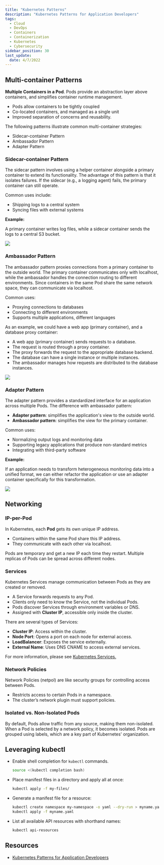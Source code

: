 ```yaml
---
title: "Kubernetes Patterns"
description: "Kubernetes Patterns for Application Developers"
tags: 
  - Cloud
  - DevOps
  - Containers
  - Containerization
  - Kubernetes
  - Cybersecurity
sidebar_position: 30
last_update:
  date: 4/7/2022
---
```




## Multi-container Patterns 

**Multiple Containers in a Pod**. Pods provide an abstraction layer above containers, and simplifies container runtime management. 

- Pods allow containers to be tightly coupled
- Co-located containers, and managed as a single unit
- Improved separation of concerns and reusability. 

The following patterns illustrate common multi-container strategies:

- Sidecar-container Pattern
- Ambassador Pattern
- Adapter Pattern

### Sidecar-container Pattern

The sidecar pattern involves using a helper container alongside a primary container to extend its functionality. The advantage of this pattern is that it isolates failures. If the sidecar (e.g., a logging agent) fails, the primary container can still operate.

Common uses include:
- Shipping logs to a central system
- Syncing files with external systems

**Example:**  

A primary container writes log files, while a sidecar container sends the logs to a central S3 bucket.

<div class='img-center'>

![](/img/docs/k8s-pattern-sidecar-2.png)

</div>

<!-- Photo from [Multi-Container Pods](https://ansilh.com/08-multi_container_pod/04-pod-patterns/)  -->


### Ambassador Pattern

The ambassador pattern proxies connections from a primary container to the outside world. The primary container communicates only with localhost, while the ambassador handles the connection routing to different environments. Since containers in the same Pod share the same network space, they can communicate via localhost. 

Common uses:

- Proxying connections to databases
- Connecting to different environments
- Supports multiple applications, different languages

As an example, we could have a web app (primary container), and a database proxy container:

- A web app (primary container) sends requests to a database.
- The request is routed through a proxy container.
- The proxy forwards the request to the appropriate database backend.
- The database can have a single instance or multiple instances.
- The ambassador manages how requests are distributed to the database instances.

<div class='img-center'>

![](/img/docs/k8s-pattern-ambassador.png)

</div>

<!-- Photo from [Kubernetes multi-container patterns](https://raghavramesh.github.io/posts/kubernetes-multi-container-patterns/) -->




### Adapter Pattern

The adapter pattern provides a standardized interface for an application across multiple Pods. The difference with ambassador pattern:

- **Adapter pattern**: simplifies the application's view to the outside world.
- **Ambassador pattern**: simplifies the view for the primary container.

Common uses:

- Normalizing output logs and monitoring data
- Supporting legacy applications that produce non-standard metrics
- Integrating with third-party software

**Example:**  

If an application needs to transform heterogeneous monitoring data into a unified format, we can either refactor the application or use an adapter container specifically for this transformation.

<div class='img-center'>

![](/img/docs/k8s-pattern-adapter-2.png)

</div>

<!-- Photo from [Adapter containers](https://kubernetes.io/blog/2015/06/the-distributed-system-toolkit-patterns/#example-3-adapter-containers) -->



## Networking 

### IP-per-Pod 

In Kubernetes, each **Pod** gets its own unique IP address.

- Containers within the same Pod share this IP address.
- They communicate with each other via localhost.

Pods are temporary and get a new IP each time they restart. Multiple replicas of Pods can be spread across different nodes.

### Services 

Kubernetes Services manage communication between Pods as they are created or removed.

- A Service forwards requests to any Pod.
- Clients only need to know the Service, not the individual Pods.
- Pods discover Services through environment variables or DNS.
- Assigned with **Cluster IP**, accessible only inside the cluster.

There are several types of Services:

- **Cluster IP**: Access within the cluster.
- **Node Port**: Opens a port on each node for external access.
- **LoadBalancer**: Exposes the service externally.
- **External Name**: Uses DNS CNAME to access external services.

For more information, please see [Kubernetes Services.](/docs/015-Containerization/020-Kubernetes/021-Kubernetes-Services.md)

### Network Policies 

Network Policies (netpol) are like security groups for controlling access between Pods.

- Restricts access to certain Pods in a namespace.
- The cluster’s network plugin must support policies.

### Isolated vs. Non-Isolated Pods 

By default, Pods allow traffic from any source, making them non-isolated. When a Pod is selected by a network policy, it becomes isolated. Pods are grouped using labels, which are a key part of Kubernetes' organization.

## Leveraging kubectl 

- Enable shell completion for `kubectl` commands.

  ```bash
  source <(kubectl completion bash)
  ```

- Place manifest files in a directory and apply all at once:

  ```bash
  kubectl apply -f my-files/
  ```

- Generate a manifest file for a resource:

  ```bash
  kubectl create namespace my-namespace -o yaml --dry-run > myname.yaml
  kubectl apply -f myname.yaml
  ```

- List all available API resources with shorthand names:

  ```bash
  kubectl api-resources
  ```


## Resources 

- [Kubernetes Patterns for Application Developers](https://cloudacademy.com/course/kubernetes-patterns-for-application-developers/introduction/)



 

 
